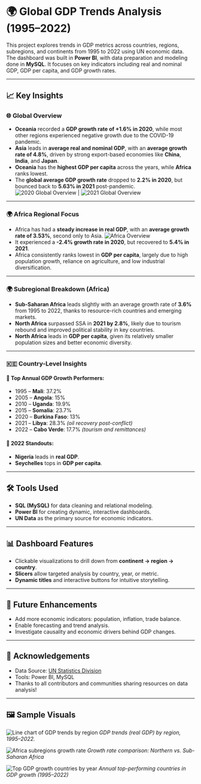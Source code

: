 # 🌍 Global GDP Trends Analysis (1995–2022)

This project explores trends in GDP metrics across countries, regions, subregions, and continents from 1995 to 2022 using UN economic data. The dashboard was built in **Power BI**, with data preparation and modeling done in **MySQL**. It focuses on key indicators including real and nominal GDP, GDP per capita, and GDP growth rates.

---

## 📈 Key Insights

### 🌐 Global Overview

- **Oceania** recorded a **GDP growth rate of +1.6% in 2020**, while most other regions experienced negative growth due to the COVID-19 pandemic.
- **Asia** leads in **average real and nominal GDP**, with an **average growth rate of 4.8%**, driven by strong export-based economies like **China**, **India**, and **Japan**.
- **Oceania** has the **highest GDP per capita** across the years, while **Africa** ranks lowest.
- The **global average GDP growth rate** dropped to **2.2% in 2020**, but bounced back to **5.63% in 2021** post-pandemic.
![2020 Global Overview](Images/2020%STATS.PNG) | ![2021 Global Overview](Images/2021%GLOBAL%STATS.PNG)
---

### 🌍 Africa Regional Focus

- Africa has had a **steady increase in real GDP**, with an **average growth rate of 3.53%**, second only to Asia.
  ![Africa Overview](Images/Africa%region%overview.PNG)
- It experienced a **-2.4% growth rate in 2020**, but recovered to **5.4% in 2021**.
- Africa consistently ranks lowest in **GDP per capita**, largely due to high population growth, reliance on agriculture, and low industrial diversification.

---

### 🌍 Subregional Breakdown (Africa)

- **Sub-Saharan Africa** leads slightly with an average growth rate of **3.6%** from 1995 to 2022, thanks to resource-rich countries and emerging markets.
- **North Africa** surpassed SSA in **2021 by 2.8%**, likely due to tourism rebound and improved political stability in key countries.
- **North Africa** leads in **GDP per capita**, given its relatively smaller population sizes and better economic diversity.

---

### 🇰🇪 Country-Level Insights

#### 🚀 Top Annual GDP Growth Performers:
- 1995 – **Mali**: 37.2%
- 2005 – **Angola**: 15%
- 2010 – **Uganda**: 19.9%
- 2015 – **Somalia**: 23.7%
- 2020 – **Burkina Faso**: 13%
- 2021 – **Libya**: 28.3% *(oil recovery post-conflict)*
- 2022 – **Cabo Verde**: 17.7% *(tourism and remittances)*

#### 🌟 2022 Standouts:
- **Nigeria** leads in **real GDP**.
- **Seychelles** tops in **GDP per capita**.

---

## 🛠️ Tools Used
- **SQL (MySQL)** for data cleaning and relational modeling.
- **Power BI** for creating dynamic, interactive dashboards.
- **UN Data** as the primary source for economic indicators.

---

## 📊 Dashboard Features
- Clickable visualizations to drill down from **continent → region → country**.
- **Slicers** allow targeted analysis by country, year, or metric.
- **Dynamic titles** and interactive buttons for intuitive storytelling.

---

## 📌 Future Enhancements
- Add more economic indicators: population, inflation, trade balance.
- Enable forecasting and trend analysis.
- Investigate causality and economic drivers behind GDP changes.

---

## 🙌 Acknowledgements
- Data Source: [UN Statistics Division](https://unstats.un.org/)
- Tools: Power BI, MySQL
- Thanks to all contributors and communities sharing resources on data analysis!

---

## 🖼️ Sample Visuals

![Line chart of GDP trends by region](images/gdp_trends_linechart.png)
*GDP trends (real GDP) by region, 1995–2022.*

![Africa subregions growth rate](images/africa_subregions_growth.png)
*Growth rate comparison: Northern vs. Sub-Saharan Africa*

![Top GDP growth countries by year](images/top_gdp_growth_year.png)
*Annual top-performing countries in GDP growth (1995–2022)*

